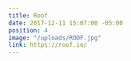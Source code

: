 ```yaml
---
title: Roof
date: 2017-12-11 15:07:00 -05:00
position: 4
image: "/uploads/ROOF.jpg"
link: https://roof.io/
---
```


